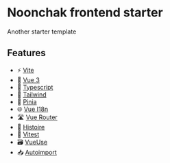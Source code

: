 # Noonchak frontend starter
Another starter template

## Features

- ⚡️ [Vite](https://github.com/vitejs/vite)
- 🧰 [Vue 3](https://vuejs.org/)
- 🔧 [Typescript](https://www.typescriptlang.org/)
- 🎨 [Tailwind](https://tailwindcss.com/)
- 🍍 [Pinia](https://pinia.vuejs.org/)
- 🌐 [Vue I18n](https://vue-i18n.intlify.dev/)
- 🛣️ [Vue Router](https://router.vuejs.org/)
- 📖 [Histoire](https://histoire.dev/)
- 🧪 [Vitest](https://vitest.dev/)
- 🗃️ [VueUse](https://vueuse.org/)
- 📥 [Autoimport](https://github.com/antfu/unplugin-auto-import)
